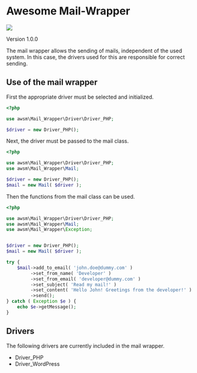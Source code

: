 # Awesome Mail-Wrapper

![](https://github.com/awsmug/mail-wrapper/workflows/PHPUnit/badge.svg)

Version 1.0.0

The mail wrapper allows the sending of mails, independent of the used system. 
In this case, the drivers used for this are responsible for correct sending.

## Use of the mail wrapper

First the appropriate driver must be selected and initialized.

```php
<?php

use awsm\Mail_Wrapper\Driver\Driver_PHP;

$driver = new Driver_PHP();
```

Next, the driver must be passed to the mail class.

```php
<?php

use awsm\Mail_Wrapper\Driver\Driver_PHP;
use awsm\Mail_Wrapper\Mail;

$driver = new Driver_PHP();
$mail = new Mail( $driver );
```

Then the functions from the mail class can be used.

```php
<?php

use awsm\Mail_Wrapper\Driver\Driver_PHP;
use awsm\Mail_Wrapper\Mail;
use awsm\Mail_Wrapper\Exception;


$driver = new Driver_PHP();
$mail = new Mail( $driver );

try {
    $mail->add_to_email( 'john.doe@dummy.com' )
         ->set_from_name( 'Developer' )
         ->set_from_email( 'developer@dummy.com' )
         ->set_subject( 'Read my mail!' )
         ->set_content( 'Hello John! Greetings from the developer!' )
         ->send();
} catch ( Exception $e ) {
    echo $e->getMessage();
}
```

## Drivers

The following drivers are currently included in the mail wrapper.

- Driver_PHP
- Driver_WordPress